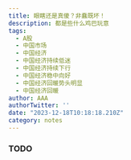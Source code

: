 ```yaml
---
title: 眼瞎还是真傻？非蠢既坏！
description: 都是些什么鸡巴玩意
tags:
  - A股
  - 中国市场
  - 中国经济
  - 中国经济持续低迷
  - 中国经济持续下行
  - 中国经济稳中向好
  - 中国经济回暖势头明显
  - 中国经济回暖
author: AAA
authorTwitter: ''
date: "2023-12-18T10:18:18.210Z"
category: notes
---
```


### TODO